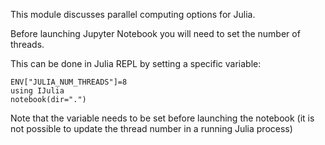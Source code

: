 This module discusses parallel computing options for Julia.

Before launching Jupyter Notebook you will need to set the number of threads.

This can be done in Julia REPL by setting a specific variable:

```
ENV["JULIA_NUM_THREADS"]=8
using IJulia
notebook(dir=".")
```

Note that the variable needs to be set before launching the notebook (it is not possible to update the thread number in a running Julia process)